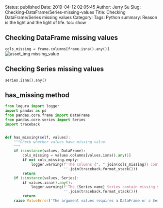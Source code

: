 Status: published
Date: 2019-04-12 02:05:45
Author: Jerry Su
Slug: Checking-DataFrame/Series-missing-values
Title: Checking DataFrame/Series missing values
Category: 
Tags: Python
summary: Reason is the light and the light of life.
toc: show

## Checking DataFrame missing values
`cols_missing = frame.columns[frame.isna().any()]`
![asset_img missing_value](images/Checking-DataFrame-Series-missing-values/missing_value.jpg)

## Checking Series missing values
`series.isna().any()`

## has_missing method
```python
from loguru import logger
import pandas as pd
from pandas.core.frame import DataFrame
from pandas.core.series import Series
import traceback


def has_missing(self, values):
    """Check whether values have missing value.
    """
    if isinstance(values, DataFrame):
        cols_missing = values.columns[values.isna().any()]
        if not cols_missing.empty:
            logger.warning(f'The columns {", ".join(cols_missing)} contain missing values!' +
                           ''.join(traceback.format_stack()))
        return
    if isinstance(values, Series):
        if values.isna().any():
            logger.warning(f'The {Series.name} Series contain missing values! \n' +
                           ''.join(traceback.format_stack()))
        return
    raise ValueError('The argument values requires a DataFrame or a Series.')
```